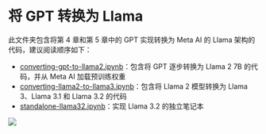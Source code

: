 # 将 GPT 转换为 Llama

此文件夹包含将第 4 章和第 5 章中的 GPT 实现转换为 Meta AI 的 Llama 架构的代码，建议阅读顺序如下：

- [converting-gpt-to-llama2.ipynb](converting-gpt-to-llama2.ipynb)：包含将 GPT 逐步转换为 Llama 2 7B 的代码，并从 Meta AI 加载预训练权重
- [converting-llama2-to-llama3.ipynb](converting-llama2-to-llama3.ipynb)：包含将 Llama 2 模型转换为 Llama 3、Llama 3.1 和 Llama 3.2 的代码
- [standalone-llama32.ipynb](standalone-llama32.ipynb)：实现 Llama 3.2 的独立笔记本

<img src="https://sebastianraschka.com/images/LLMs-from-scratch-images/bonus/gpt-to-llama/gpt-and-all-llamas.webp">